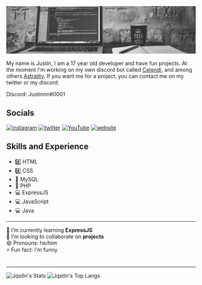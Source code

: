 <img src="coding.png">

My name is Justin, I am a 17 year old developer and have fun projects. At the moment I'm working on my own discord bot called [Celendi](https://github.com/Celendi), and among others [Astrality](https://github.com/AstralityMC). If you want me for a project, you can contact me on my twitter or my discord. 

Discord: Justinnn#0001

## Socials
[<img src='https://cdn.jsdelivr.net/npm/simple-icons@v5/icons/instagram.svg' alt='instagram' height='40'>](https://www.instagram.com/Jqstln/)  [<img src='https://cdn.jsdelivr.net/npm/simple-icons@v5/icons/twitter.svg' alt='twitter' height='40'>](https://twitter.com/Jqstln)  [<img src='https://cdn.jsdelivr.net/npm/simple-icons@v5/icons/youtube.svg' alt='YouTube' height='40'>](https://www.youtube.com/channel/UCpPz4HF7Z3Ma8VA1TG1oJIw)  [<img src='https://cdn.jsdelivr.net/npm/simple-icons@v5/icons/icloud.svg' alt='website' height='40'>](https://jqstln.xyz/)

## Skills and Experience
 * #️⃣ HTML
 * #️⃣ CSS
 * 📅 MySQL
 * 📅 PHP
 * 💻 ExpressJS
 * 💻 JavaScript
 * 💻 Java

*** 

🌱 I’m currently learning <b>ExpressJS</b><br>
👯 I’m looking to collaborate on <b>projects</b><br>
😄 Pronouns: he/him<br>
⚡ Fun fact: i'm funny<br><br>

***

![Jqstln's Stats](https://github-readme-stats.vercel.app/api?username=Jqstln&show_icons=true&count_private=true&theme=gruvbox)
![Jqstln's Top Langs](https://github-readme-stats.vercel.app/api/top-langs/?username=Jqstln&layout=compact&theme=gruvbox)
